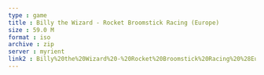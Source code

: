 ```yaml
---
type : game
title : Billy the Wizard - Rocket Broomstick Racing (Europe)
size : 59.0 M
format : iso
archive : zip
server : myrient
link2 : Billy%20the%20Wizard%20-%20Rocket%20Broomstick%20Racing%20%28Europe%29
---
```

